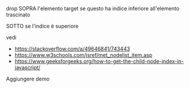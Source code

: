 drop SOPRA l'elemento target se questo ha indice inferiore all'elemento trascinato

SOTTO se l'indice è superiore

vedi

* https://stackoverflow.com/a/49646841/743443
* https://www.w3schools.com/jsref/met_nodelist_item.asp
* https://www.geeksforgeeks.org/how-to-get-the-child-node-index-in-javascript/

Aggiungere demo
